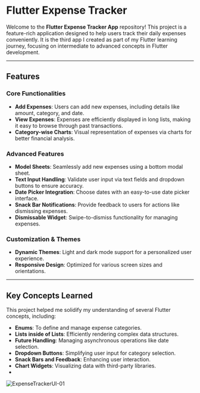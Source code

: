 # Flutter Expense Tracker

Welcome to the **Flutter Expense Tracker App** repository! This project is a feature-rich application designed to help users track their daily expenses conveniently. It is the third app I created as part of my Flutter learning journey, focusing on intermediate to advanced concepts in Flutter development.

---

## Features

### Core Functionalities
- **Add Expenses**: Users can add new expenses, including details like amount, category, and date.
- **View Expenses**: Expenses are efficiently displayed in long lists, making it easy to browse through past transactions.
- **Category-wise Charts**: Visual representation of expenses via charts for better financial analysis.

### Advanced Features
- **Model Sheets**: Seamlessly add new expenses using a bottom modal sheet.
- **Text Input Handling**: Validate user input via text fields and dropdown buttons to ensure accuracy.
- **Date Picker Integration**: Choose dates with an easy-to-use date picker interface.
- **Snack Bar Notifications**: Provide feedback to users for actions like dismissing expenses.
- **Dismissable Widget**: Swipe-to-dismiss functionality for managing expenses.

### Customization & Themes
- **Dynamic Themes**: Light and dark mode support for a personalized user experience.
- **Responsive Design**: Optimized for various screen sizes and orientations.

---

## Key Concepts Learned
This project helped me solidify my understanding of several Flutter concepts, including:
- **Enums**: To define and manage expense categories.
- **Lists inside of Lists**: Efficiently rendering complex data structures.
- **Future Handling**: Managing asynchronous operations like date selection.
- **Dropdown Buttons**: Simplifying user input for category selection.
- **Snack Bars and Feedback**: Enhancing user interaction.
- **Chart Widgets**: Visualizing data with third-party libraries.
- 


![‏‏ExpenseTrackerUI-01](https://github.com/user-attachments/assets/705d05d4-a8dd-4ec1-8c14-66b619671ab7)


